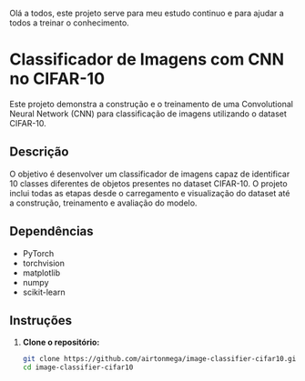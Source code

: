 Olá a todos, este projeto serve para meu estudo continuo e para ajudar a todos a treinar o conhecimento.


# Classificador de Imagens com CNN no CIFAR-10

Este projeto demonstra a construção e o treinamento de uma Convolutional Neural Network (CNN) para classificação de imagens utilizando o dataset CIFAR-10.

## Descrição

O objetivo é desenvolver um classificador de imagens capaz de identificar 10 classes diferentes de objetos presentes no dataset CIFAR-10. O projeto inclui todas as etapas desde o carregamento e visualização do dataset até a construção, treinamento e avaliação do modelo.

## Dependências

- PyTorch
- torchvision
- matplotlib
- numpy
- scikit-learn

## Instruções

1. **Clone o repositório:**
   ```bash
   git clone https://github.com/airtonmega/image-classifier-cifar10.git
   cd image-classifier-cifar10
